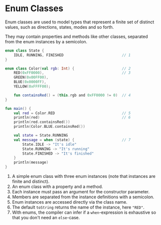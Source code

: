 # Enum Classes

Enum classes are used to model types that represent a finite set of distinct values, such as directions, states, modes and so forth.

They may contain properties and methods like other classes, separated from the enum instances by a semicolon.

<div class="language-kotlin" theme="idea">

```kotlin
enum class State {
    IDLE, RUNNING, FINISHED                           // 1
}

enum class Color(val rgb: Int) {                      // 2
    RED(0xFF0000),                                    // 3
    GREEN(0x00FF00),
    BLUE(0x0000FF),
    YELLOW(0xFFFF00);

    fun containsRed() = (this.rgb and 0xFF0000 != 0)  // 4
}

fun main() {
    val red = Color.RED                               // 5
    println(red)                                      // 6
    println(red.containsRed())
    println(Color.BLUE.containsRed())

    val state = State.RUNNING
    val message = when (state) {                      // 7
        State.IDLE -> "It's idle"
        State.RUNNING -> "It's running"
        State.FINISHED -> "It's finished"
    }
    println(message)
}

```

</div>

1. A simple enum class with three enum instances (note that instances are finite and distinct).
2. An enum class with a property and a method.
3. Each instance must pass an argument for the constructor parameter.
4. Members are separated from the instance definitions with a semicolon.
5. Enum instances are accessed directly via the class name.
6. The default `toString` returns the name of the instance, here `"RED"`.
7. With enums, the compiler can infer if a `when`-expression is exhaustive so that you don't need an `else`-case.
